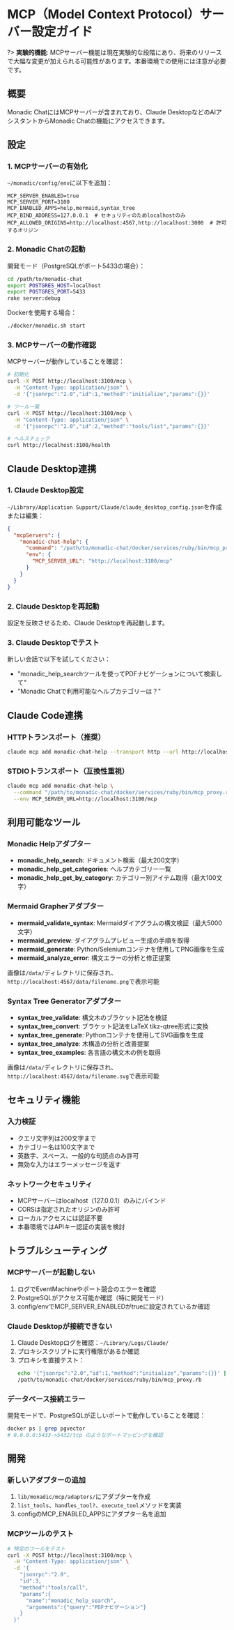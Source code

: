 # MCP（Model Context Protocol）サーバー設定ガイド

?> **実験的機能**: MCPサーバー機能は現在実験的な段階にあり、将来のリリースで大幅な変更が加えられる可能性があります。本番環境での使用には注意が必要です。

## 概要
Monadic ChatにはMCPサーバーが含まれており、Claude DesktopなどのAIアシスタントからMonadic Chatの機能にアクセスできます。

## 設定

### 1. MCPサーバーの有効化
`~/monadic/config/env`に以下を追加：
```
MCP_SERVER_ENABLED=true
MCP_SERVER_PORT=3100
MCP_ENABLED_APPS=help,mermaid,syntax_tree
MCP_BIND_ADDRESS=127.0.0.1  # セキュリティのためlocalhostのみ
MCP_ALLOWED_ORIGINS=http://localhost:4567,http://localhost:3000  # 許可するオリジン
```

### 2. Monadic Chatの起動
開発モード（PostgreSQLがポート5433の場合）：
```bash
cd /path/to/monadic-chat
export POSTGRES_HOST=localhost
export POSTGRES_PORT=5433
rake server:debug
```

Dockerを使用する場合：
```bash
./docker/monadic.sh start
```

### 3. MCPサーバーの動作確認
MCPサーバーが動作していることを確認：
```bash
# 初期化
curl -X POST http://localhost:3100/mcp \
  -H "Content-Type: application/json" \
  -d '{"jsonrpc":"2.0","id":1,"method":"initialize","params":{}}'

# ツール一覧
curl -X POST http://localhost:3100/mcp \
  -H "Content-Type: application/json" \
  -d '{"jsonrpc":"2.0","id":2,"method":"tools/list","params":{}}'

# ヘルスチェック
curl http://localhost:3100/health
```

## Claude Desktop連携

### 1. Claude Desktop設定
`~/Library/Application Support/Claude/claude_desktop_config.json`を作成または編集：
```json
{
  "mcpServers": {
    "monadic-chat-help": {
      "command": "/path/to/monadic-chat/docker/services/ruby/bin/mcp_proxy.rb",
      "env": {
        "MCP_SERVER_URL": "http://localhost:3100/mcp"
      }
    }
  }
}
```

### 2. Claude Desktopを再起動
設定を反映させるため、Claude Desktopを再起動します。

### 3. Claude Desktopでテスト
新しい会話で以下を試してください：
- "monadic_help_searchツールを使ってPDFナビゲーションについて検索して"
- "Monadic Chatで利用可能なヘルプカテゴリーは？"

## Claude Code連携

### HTTPトランスポート（推奨）
```bash
claude mcp add monadic-chat-help --transport http --url http://localhost:3100/mcp
```

### STDIOトランスポート（互換性重視）
```bash
claude mcp add monadic-chat-help \
  --command "/path/to/monadic-chat/docker/services/ruby/bin/mcp_proxy.rb" \
  --env MCP_SERVER_URL=http://localhost:3100/mcp
```

## 利用可能なツール

### Monadic Helpアダプター
- **monadic_help_search**: ドキュメント検索（最大200文字）
- **monadic_help_get_categories**: ヘルプカテゴリー一覧
- **monadic_help_get_by_category**: カテゴリー別アイテム取得（最大100文字）

### Mermaid Grapherアダプター
- **mermaid_validate_syntax**: Mermaidダイアグラムの構文検証（最大5000文字）
- **mermaid_preview**: ダイアグラムプレビュー生成の手順を取得
- **mermaid_generate**: Python/Seleniumコンテナを使用してPNG画像を生成
- **mermaid_analyze_error**: 構文エラーの分析と修正提案

画像は`/data/`ディレクトリに保存され、`http://localhost:4567/data/filename.png`で表示可能

### Syntax Tree Generatorアダプター
- **syntax_tree_validate**: 構文木のブラケット記法を検証
- **syntax_tree_convert**: ブラケット記法をLaTeX tikz-qtree形式に変換
- **syntax_tree_generate**: Pythonコンテナを使用してSVG画像を生成
- **syntax_tree_analyze**: 木構造の分析と改善提案
- **syntax_tree_examples**: 各言語の構文木の例を取得

画像は`/data/`ディレクトリに保存され、`http://localhost:4567/data/filename.svg`で表示可能


## セキュリティ機能

### 入力検証
- クエリ文字列は200文字まで
- カテゴリー名は100文字まで
- 英数字、スペース、一般的な句読点のみ許可
- 無効な入力はエラーメッセージを返す

### ネットワークセキュリティ
- MCPサーバーはlocalhost（127.0.0.1）のみにバインド
- CORSは指定されたオリジンのみ許可
- ローカルアクセスには認証不要
- 本番環境ではAPIキー認証の実装を検討

## トラブルシューティング

### MCPサーバーが起動しない
1. ログでEventMachineやポート競合のエラーを確認
2. PostgreSQLがアクセス可能か確認（特に開発モード）
3. config/envでMCP_SERVER_ENABLEDがtrueに設定されているか確認

### Claude Desktopが接続できない
1. Claude Desktopログを確認：`~/Library/Logs/Claude/`
2. プロキシスクリプトに実行権限があるか確認
3. プロキシを直接テスト：
   ```bash
   echo '{"jsonrpc":"2.0","id":1,"method":"initialize","params":{}}' | \
   /path/to/monadic-chat/docker/services/ruby/bin/mcp_proxy.rb
   ```

### データベース接続エラー
開発モードで、PostgreSQLが正しいポートで動作していることを確認：
```bash
docker ps | grep pgvector
# 0.0.0.0:5433->5432/tcp のようなポートマッピングを確認
```

## 開発

### 新しいアダプターの追加
1. `lib/monadic/mcp/adapters/`にアダプターを作成
2. `list_tools`、`handles_tool?`、`execute_tool`メソッドを実装
3. configのMCP_ENABLED_APPSにアダプター名を追加

### MCPツールのテスト
```bash
# 特定のツールをテスト
curl -X POST http://localhost:3100/mcp \
  -H "Content-Type: application/json" \
  -d '{
    "jsonrpc":"2.0",
    "id":3,
    "method":"tools/call",
    "params":{
      "name":"monadic_help_search",
      "arguments":{"query":"PDFナビゲーション"}
    }
  }'
```